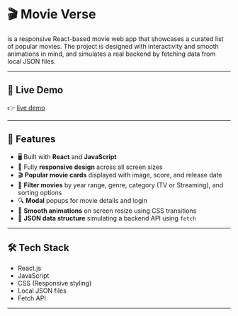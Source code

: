 # 🎬 Movie Verse
 is a responsive React-based movie web app that showcases a curated list of popular movies. The project is designed with interactivity and smooth animations in mind, and simulates a real backend by fetching data from local JSON files.

---

## 🚀 Live Demo

👉 [live demo](https://movie-explorer-iota-jade.vercel.app/)  

---

## 📸 Features

- 🖥️ Built with **React** and **JavaScript**
- 📱 Fully **responsive design** across all screen sizes
- 🎬 **Popular movie cards** displayed with image, score, and release date
- 🧩 **Filter movies** by year range, genre, category (TV or Streaming), and sorting options
- 🔍 **Modal** popups for movie details and login
- 🌈 **Smooth animations** on screen resize using CSS transitions
- 📁 **JSON data structure** simulating a backend API using `fetch`

---

## 🛠️ Tech Stack

- React.js
- JavaScript
- CSS (Responsive styling)
- Local JSON files
- Fetch API

---
